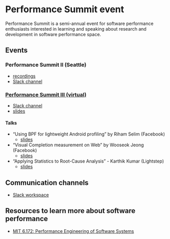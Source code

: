 # Performance Summit event
Performance Summit is a semi-annual event for software performance enthusiasts interested in learning and speaking about research and development in software performance space.

## Events
### Performance Summit II (Seattle)
- [recordings](https://www.youtube.com/playlist?list=PLkBzZYJWYzWsbI6sQnqKYF_YEupsdnxIi)
- [Slack channel](https://performancesummithq.slack.com/archives/C014S1L1GL9)

### [Performance Summit III (virtual)](https://performancesummitiii.splashthat.com/)
- [Slack channel](https://performancesummithq.slack.com/archives/CU6748V8C)
- [slides](ps-iii/slides)

#### Talks
- “Using BPF for lightweight Android profiling” by Riham Selim (Facebook)
  - [slides](ps-iii/slides/BPF%20-%20Perf%20Summit.pdf)
- “Visual Completion measurement on Web” by Wooseok Jeong (Facebook)
  - [slides](ps-iii/slides/VisualCompletion_slide.pdf)
- “Applying Statistics to Root-Cause Analysis” - Karthik Kumar (Lightstep)
  - [slides](ps-iii/slides/Applying%20Statistics%20to%20Root-Cause%20Analysis.pdf)

## Communication channels
- [Slack workspace](https://join.slack.com/t/performancesummithq/shared_invite/zt-eb406st2-2Y3L3_bn863l8Lf1ByS2vA)


## Resources to learn more about software performance
- [MIT 6.172: Performance Engineering of Software Systems](https://www.youtube.com/playlist?list=PLUl4u3cNGP63VIBQVWguXxZZi0566y7Wf)
